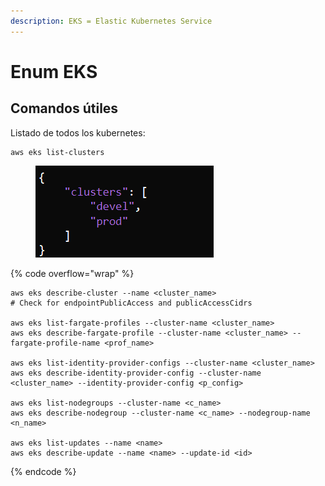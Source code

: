 ```yaml
---
description: EKS = Elastic Kubernetes Service
---
```


# Enum EKS

## Comandos útiles

Listado de todos los kubernetes:

```
aws eks list-clusters
```

<figure><img src="../../.gitbook/assets/image (68).png" alt=""><figcaption></figcaption></figure>

{% code overflow="wrap" %}
```
aws eks describe-cluster --name <cluster_name>
# Check for endpointPublicAccess and publicAccessCidrs

aws eks list-fargate-profiles --cluster-name <cluster_name>
aws eks describe-fargate-profile --cluster-name <cluster_name> --fargate-profile-name <prof_name>

aws eks list-identity-provider-configs --cluster-name <cluster_name>
aws eks describe-identity-provider-config --cluster-name <cluster_name> --identity-provider-config <p_config>

aws eks list-nodegroups --cluster-name <c_name>
aws eks describe-nodegroup --cluster-name <c_name> --nodegroup-name <n_name>

aws eks list-updates --name <name>
aws eks describe-update --name <name> --update-id <id>
```
{% endcode %}





